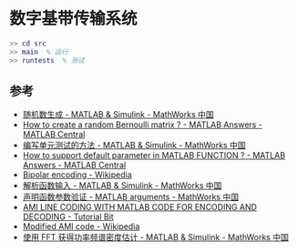 # 数字基带传输系统

```matlab
>> cd src
>> main  % 运行
>> runtests  % 测试
```

## 参考

- [随机数生成 - MATLAB & Simulink - MathWorks 中国](https://ww2.mathworks.cn/help/matlab/random-number-generation.html)
- [How to create a random Bernoulli matrix ? - MATLAB Answers - MATLAB Central](https://ww2.mathworks.cn/matlabcentral/answers/247170-how-to-create-a-random-bernoulli-matrix)
- [编写单元测试的方法 - MATLAB & Simulink - MathWorks 中国](https://ww2.mathworks.cn/help/matlab/matlab_prog/ways-to-write-unit-tests.html)
- [How to support default parameter in MATLAB FUNCTION ? - MATLAB Answers - MATLAB Central](https://ww2.mathworks.cn/matlabcentral/answers/217363-how-to-support-default-parameter-in-matlab-function)
- [Bipolar encoding - Wikipedia](https://en.wikipedia.org/wiki/Bipolar_encoding#Alternate_mark_inversion)
- [解析函数输入 - MATLAB & Simulink - MathWorks 中国](https://ww2.mathworks.cn/help/matlab/matlab_prog/parse-function-inputs.html)
- [声明函数参数验证 - MATLAB arguments - MathWorks 中国](https://ww2.mathworks.cn/help/matlab/ref/arguments.html)
- [AMI LINE CODING WITH MATLAB CODE FOR ENCODING AND DECODING - Tutorial Bit](https://tutorialbit.com/communication-engineering/ami-line-coding-with-matlab-code-for-encoding-and-decoding/)
- [Modified AMI code - Wikipedia](https://en.wikipedia.org/wiki/Modified_AMI_code)
- [使用 FFT 获得功率频谱密度估计 - MATLAB & Simulink - MathWorks 中国](https://www.mathworks.com/help/releases/R2020b/signal/ug/power-spectral-density-estimates-using-fft.html)
